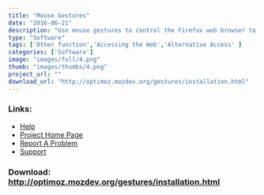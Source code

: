 ```yaml
---
title: "Mouse Gestures"
date: "2016-06-21"
description: "Use mouse gestures to control the Firefox web browser to allow \'mouse only\' internet browsing."
type: "Software"
tags: ['Other function','Accessing the Web','Alternative Access' ]
categories: ['Software']
image: "images/full/4.png"
thumb: "images/thumbs/4.png"
project_url: ""
download_url: "http://optimoz.mozdev.org/gestures/installation.html"
---
```



### Links:
- <a href="http://optimoz.mozdev.org/gestures/faqs.html">Help</a>
- <a href="http://optimoz.mozdev.org/gestures/">Project Home Page</a>
- <a href="http://optimoz.mozdev.org/gestures/bugs.html">Report A Problem</a>
- <a href="http://optimoz.mozdev.org/list.html">Support</a>

### Download: http://optimoz.mozdev.org/gestures/installation.html 